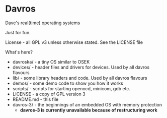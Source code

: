 # Davros
Dave's real(time) operating systems

Just for fun.

License - all GPL v3 unless otherwise stated.  See the LICENSE file

What's here?

* davroska/ - a tiny OS similar to OSEK
* devices/ - header files and drivers for devices. Used by all davros flavours
* lib/ - some library headers and code. Used by all davros flavours
* demos/ - some demo code to show you how it works
* scripts/ - scripts for starting openocd, minicom, gdb etc.
* LICENSE - a copy of GPL version 3
* README.md - this file
* davros-3/ - the beginnings of an embedded OS with memory protection
  * **davros-3 is currently unavailable because of restructuring work**
